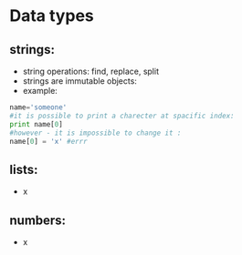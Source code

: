 Data types
====

strings:
---
- string operations: find, replace, split
- strings are immutable objects: 
- example:

```python
name='someone'
#it is possible to print a charecter at spacific index:
print name[0]
#however - it is impossible to change it :
name[0] = 'x' #errr

```

lists:
-------
- x

numbers:
------
- x

